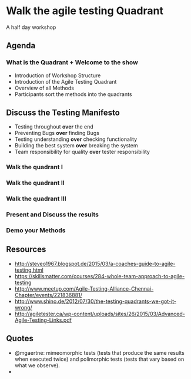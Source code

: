 # Walk the agile testing Quadrant

A half day workshop

## Agenda

### What is the Quadrant + Welcome to the show

* Introduction of Workshop Structure
* Introduction of the Agile Testing Quadrant
* Overview of all Methods
* Participants sort the methods into the quadrants

## Discuss the Testing Manifesto

* Testing throughout **over** the end
* Preventing Bugs **over** finding Bugs
* Testing understanding **over** checking functionality
* Building the best system **over** breaking the system
* Team responsibility for quality **over** tester responsibility

### Walk the quadrant I

### Walk the quadrant II

### Walk the quadrant III

### Present and Discuss the results

### Demo your Methods

## Resources

* http://steveo1967.blogspot.de/2015/03/a-coaches-guide-to-agile-testing.html
* https://skillsmatter.com/courses/284-whole-team-approach-to-agile-testing
* http://www.meetup.com/Agile-Testing-Alliance-Chennai-Chapter/events/221836881/
* http://www.shino.de/2012/07/30/the-testing-quadrants-we-got-it-wrong/
* http://agiletester.ca/wp-content/uploads/sites/26/2015/03/Advanced-Agile-Testing-Links.pdf

## Quotes

* @mgaertne: mimeomorphic tests (tests that produce the same results when executed twice) and polimorphic tests (tests that vary based on what we observe).
*
